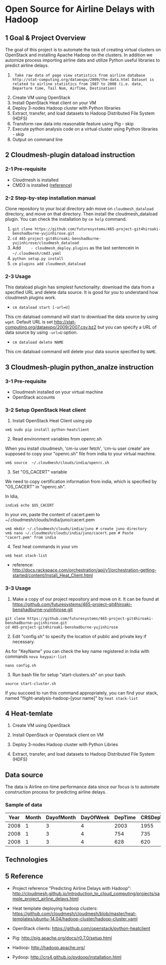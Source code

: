 # Open Source for Airline Delays with Hadoop

## 1 Goal & Project Overview
The goal of this project is to automate the task of creating virtual clusters on OpenStack and installing Apache Hadoop on the clusters. In addition we automize process importing airline data and utilize Python useful libraries to predict airline delays. 


1.      Take raw data of page view statistics from airline database http://stat-computing.org/dataexpo/2009/the-data.html Dataset is related to airline statistics from 1987 to 2008 (i.e. date, Departure time, Tail Num, AirTime, Destination) 
2.	Create VM using OpenStack 
3.	Install OpenStack Heat client on your VM
4.	Deploy 3-nodes Hadoop cluster with Python libraries
5.	Extract, transfer, and load datasets to Hadoop Distributed File System (HDFS)
6.	Transform raw data into reasonable feature using Pig - skip
7.	Execute python analysis code on a virtual cluster using Python libraries - skip
8.	Output on command line



## 2 Cloudmesh-plugin dataload instruction



### 2-1 Pre-requisite    

* Cloudmesh is installed
* CMD3 is installed ([reference](http://cloudmesh.github.io/cmd3/manual.html#generating-independent-packages))

### 2-2 Step-by-step installation manual

Clone repository to your local directory adn move on `cloudmesh_dataload` directory, and move on that directory. Then install the cloudmesh_dataload plugin. You can check the installation by `cm help` command. 

1. `git clone https://github.com/futuresystems/465-project-git4hiroaki-benshadburne-yujinhirose.git`
2. `cd 465-project-git4hiroaki-benshadburne-yujinhirose/cloudmesh_dataload`
3. Add `    - cloudmesh_deploy.plugins` as the last sentencein in `~/.cloudmesh/cmd3.yaml` 
4. `python setup.py install`
5. `cm plugins add cloudmesh_dataload`

### 2-3 Usage

This dataload plugin has simplest  functionality: download the data from a specified URL and delete data source. It is good for you to understand how cloudmesh plugins work.

- `cm dataload start [-url=U]`

This cm dataload command will start to download the data source by using `wget`. Default URL is set http://stat-computing.org/dataexpo/2009/2007.csv.bz2 but you can specify a URL of data source by using `-url=U` option.

- `cm dataload delete NAME`

This cm dataload command will delete your data source specified by `NAME`.


## 3 Cloudmesh-plugin python_analze instruction

### 3-1 Pre-requisite    

* Cloudmesh installed on your virtual machine
* OpenStack accounts  

### 3-2 Setup OpenStack Heat client

1. Install OpenStack Heat Client using pip

```
vm$ sudo pip install python-heatclient
```

2. Read environment variables from openrc.sh

When you install cloudmesh, 'cm-iu user fetch', 'cm-iu user create' are supposed to copy your "openrc.sh" file from india to your virtual machine. 

```
vm$ source  ~/.cloudmesh/clouds/india/openrc.sh  
```
3. Set "OS_CACERT" variable

We need to copy certification information from india, which is specified by "OS_CACERT" in "openrc.sh".

In Idia, 
```
india$ echo $OS_CACERT
```

In your vm, paste the content of cacert.pem to ~/.cloudmesh/clouds/india/juno/cacert.pem

```
vm$ mkdir ~/.cloudmesh/clouds/india/juno # create juno directory
vm$ nano ~/.cloudmesh/clouds/india/juno/cacert.pem # Paste "cacert.pem" from india
```

4. Test heat commands in your vm

```
vm$ heat stack-list
```

* reference: http://docs.rackspace.com/orchestration/api/v1/orchestration-getting-started/content/Install_Heat_Client.html

### 3-3 Usage



1) Make a copy of our project repository and move on it. It can be found at
https://github.com/futuresystems/465-project-git4hiroaki-benshadburne-yujinhirose.git

```
git clone https://github.com/futuresystems/465-project-git4hiroaki-benshadburne-yujinhirose.git
cd 465-project-git4hiroaki-benshadburne-yujinhirose
```

2) Edit "config.sh" to specify the location of public and private key if necessary.

As for "KeyName" you can check the key name registered in India with commands `nova keypair-list`

```
nano config.sh
```

3) Run bash file for setup "start-clusters.sh" on your bash.

```
source start-cluster.sh
```

If you succeed to run this command appropriately, you can find your stack, named "flight-analysis-hadoop-[your name]" by `heat stack-list`


## 4 Heat-temlate


1.	Create VM using OpenStack 

2.	Install OpenStack or Openstack client on VM

3.	Deploy 3-nodes Hadoop cluster with Python Libries

4.	Extract, transfer, and load datasets to Hadoop Distributed File System (HDFS)


## Data source
The data is Airline on-time performance data since our focus is to automate construction process for predicting airline delays. 


### Sample of data
| Year | Month | DayofMonth | DayOfWeek | DepTime | CRSDepTime | ArrTime | CRSArrTime | UniqueCarrier | FlightNum | TailNum | ActualElapsedTime | CRSElapsedTime | AirTime | ArrDelay | DepDelay | Origin | Dest | Distance | TaxiIn | TaxiOut | Cancelled | CancellationCode | Diverted | CarrierDelay | WeatherDelay | NASDelay | SecurityDelay | LateAircraftDelay |
|------|-------|------------|-----------|---------|------------|---------|------------|---------------|-----------|---------|-------------------|----------------|---------|----------|----------|--------|------|----------|--------|---------|-----------|------------------|----------|--------------|--------------|----------|---------------|-------------------|
| 2008 | 1     | 3          | 4         | 2003    | 1955       | 2211    | 2225       | WN            | 335       | N712SW  | 128               | 150            | 116     | -14      | 8        | IAD    | TPA  | 810      | 4      | 8       | 0         |                  | 0        | NA           | NA           | NA       | NA            | NA                |
| 2008 | 1     | 3          | 4         | 754     | 735        | 1002    | 1000       | WN            | 3231      | N772SW  | 128               | 145            | 113     | 2        | 19       | IAD    | TPA  | 810      | 5      | 10      | 0         |                  | 0        | NA           | NA           | NA       | NA            | NA                |
| 2008 | 1     | 3          | 4         | 628     | 620        | 804     | 750        | WN            | 448       | N428WN  | 96                | 90             | 76      | 14       | 8        | IND    | BWI  | 515      | 3      | 17      | 0         |                  | 0        | NA           | NA           | NA       | NA            | NA                |

## Technologies




## 5 Reference


- Project reference "Predicting Airline Delays with Hadoop": http://cloudmesh.github.io/introduction_to_cloud_computing/projects/sample_project_airline_delays.html

- Heat template deploying hadoop clusters:  https://github.com/cloudmesh/cloudmesh/blob/master/heat-templates/ubuntu-14.04/hadoop-cluster/hadoop-cluster.yaml 

- OpenStack clients: https://github.com/openstack/python-heatclient

- Pig: http://pig.apache.org/docs/r0.7.0/setup.html

- Hadoop: http://hadoop.apache.org/

- Pydoop: http://crs4.github.io/pydoop/installation.html
